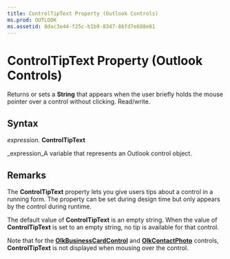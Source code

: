 ```yaml
---
title: ControlTipText Property (Outlook Controls)
ms.prod: OUTLOOK
ms.assetid: 8dac3e44-f25c-b1b9-8347-86fd7e688e81
---
```



# ControlTipText Property (Outlook Controls)

Returns or sets a  **String** that appears when the user briefly holds the mouse pointer over a control without clicking. Read/write.


## Syntax

 _expression_. **ControlTipText**

 _expression_A variable that represents an Outlook control object.


## Remarks

The  **ControlTipText** property lets you give users tips about a control in a running form. The property can be set during design time but only appears by the control during runtime.

The default value of  **ControlTipText** is an empty string. When the value of **ControlTipText** is set to an empty string, no tip is available for that control.

Note that for the  **[OlkBusinessCardControl](olkbusinesscardcontrol-object-outlook.md)** and **[OlkContactPhoto](olkcontactphoto-object-outlook.md)** controls, **ControlTipText** is not displayed when mousing over the control.


